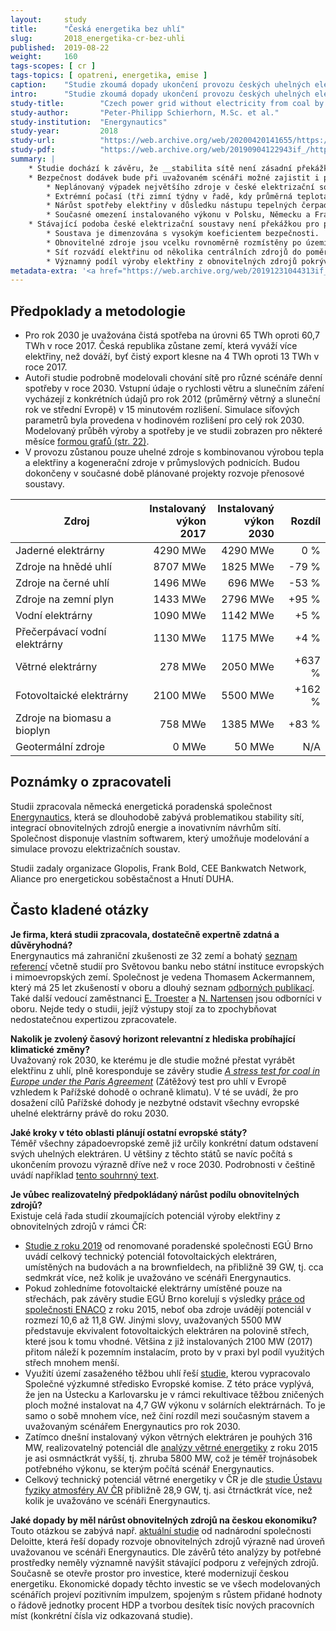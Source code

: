 ```yaml
---
layout:     study
title:      "Česká energetika bez uhlí"
slug:       2018_energetika-cr-bez-uhli
published:  2019-08-22
weight:     160
tags-scopes: [ cr ]
tags-topics: [ opatreni, energetika, emise ]
caption:    "Studie zkoumá dopady ukončení provozu českých uhelných elektráren a rozvoje obnovitelných zdrojů k roku 2030."
intro:      "Studie zkoumá dopady ukončení provozu českých uhelných elektráren (které jsou aktuálně jedním z hlavních zdrojů emisí CO<sub>2</sub> v ČR) na stabilitu elektrizační soustavy, při současném rozvoji obnovitelných zdrojů. Reaguje tak na častý argument proti transformaci české energetiky, poukazující právě na ohrožení bezpečnosti dodávek elektřiny."
study-title:        "Czech power grid without electricity from coal by 2030"
study-author:       "Peter-Philipp Schierhorn, M.Sc. et al."
study-institution:  "Energynautics"
study-year:         2018
study-url:          "https://web.archive.org/web/20200420141655/https://glopolis.org/_publications/jak-muze-ceska-sit-zvladnout-utlum-uhelnych-elektraren-a-nastup-obnovitelnych-zdroju"
study-pdf:          "https://web.archive.org/web/20190904122943if_/http://glopolis.org/wp-content/uploads/Czech-Grid-Without-Coal-By-2030_fin.pdf"
summary: |
    * Studie dochází k závěru, že __stabilita sítě není zásadní překážkou pro přechod české energetiky od uhlí k obnovitelným zdrojům.__
    * Bezpečnost dodávek bude při uvažovaném scénáři možné zajistit i pro následující události/varianty dalšího vývoje:
        * Neplánovaný výpadek největšího zdroje v české elektrizační soustavě (blok jaderné elektrárny Temelín).
        * Extrémní počasí (tři zimní týdny v řadě, kdy průměrná teplota dosahuje -15 °C a současně je velmi nízká produkce větrných elektráren).
        * Nárůst spotřeby elektřiny v důsledku nástupu tepelných čerpadel a elektromobility.
        * Současné omezení instalovaného výkonu v Polsku, Německu a Francii.
    * Stávající podoba české elektrizační soustavy není překážkou pro přechod na čistější energetiku, díky těmto důvodům:
        * Soustava je dimenzována s vysokým koeficientem bezpečnosti.
        * Obnovitelné zdroje jsou vcelku rovnoměrně rozmístěny po území České republiky. Přenos větrné elektřiny na velké vzdálenosti, jak je známe z Velké Británie nebo Německa, zde nepředstavuje vážný problém.
        * Síť rozvádí elektřinu od několika centrálních zdrojů do poměrně vzdálených míst spotřeby. To je rozdíl ve srovnání s Velkou Británií nebo Německem, kde jsou elektrárny často postaveny v blízkostí míst s vysokou spotřebou.
        * Významný podíl výroby elektřiny z obnovitelných zdrojů pokrývají zdroje na biomasu a bioplyn, které jsou do určité míry dispečersky řiditelné.
metadata-extra: '<a href="https://web.archive.org/web/20191231044313if_/http://glopolis.org/wp-content/uploads/Infolist-sit-bez-uhli.pdf" id="study-link-3" class="btn btn-secondary">Infolist studie (česky)</a>'
---
```


## Předpoklady a metodologie

* Pro rok 2030 je uvažována čistá spotřeba na úrovni 65 TWh oproti 60,7 TWh v roce 2017. Česká republika zůstane zemí, která vyváží více elektřiny, než dováží, byť čistý export klesne na 4 TWh oproti 13 TWh v roce 2017.
* Autoři studie podrobně modelovali chování sítě pro různé scénáře denní spotřeby v roce 2030. Vstupní údaje o rychlosti větru a slunečním záření vycházejí z konkrétních údajů pro rok 2012 (průměrný větrný a sluneční rok ve střední Evropě) v 15 minutovém rozlišení. Simulace síťových parametrů byla provedena v hodinovém rozlišení pro celý rok 2030. Modelovaný průběh výroby a spotřeby je ve studii zobrazen pro některé měsíce [formou grafů (str. 22)](https://web.archive.org/web/20190904122943if_/http://glopolis.org/wp-content/uploads/Czech-Grid-Without-Coal-By-2030_fin.pdf#page=22).
* V provozu zůstanou pouze uhelné zdroje s kombinovanou výrobou tepla a elektřiny a kogenerační zdroje v průmyslových podnicích. Budou dokončeny v současné době plánované projekty rozvoje přenosové soustavy.

<div class="table table-striped table-hover" markdown="1">

| Zdroj                | Instalovaný<br/>výkon 2017 | Instalovaný<br/>výkon 2030 | Rozdíl |
| -------------------- |-----------------------:| ----------:| ------:|
| Jaderné elektrárny   | 4290 MWe               | 4290 MWe   |    0 % |
| Zdroje na hnědé uhlí | 8707 MWe               | 1825 MWe   |  -79 % |
| Zdroje na černé uhlí | 1496 MWe               | 696 MWe    |  -53 % |
| Zdroje na zemní plyn | 1433 MWe               | 2796 MWe   |  +95 % |
| Vodní elektrárny     | 1090 MWe               | 1142 MWe   |   +5 % |
| Přečerpávací vodní elektrárny | 1130 MWe      | 1175 MWe   |   +4 % |
| Větrné elektrárny    | 278 MWe                | 2050 MWe   | +637 % |
| Fotovoltaické elektrárny | 2100 MWe           | 5500 MWe   | +162 % |
| Zdroje na biomasu a bioplyn |  758 MWe        | 1385 MWe   |  +83 % |
| Geotermální zdroje   | 0 MWe                  | 50 MWe     |    N/A |

</div>

## Poznámky o zpracovateli

Studii zpracovala německá energetická poradenská společnost [Energynautics](https://energynautics.com/en/), která se dlouhodobě zabývá problematikou stability sítí, integrací obnovitelných zdrojů energie a inovativním návrhům sítí. Společnost disponuje vlastním softwarem, který umožňuje modelování a simulace provozu elektrizačních soustav.

Studii zadaly organizace Glopolis, Frank Bold, CEE Bankwatch Network, Aliance pro energetickou soběstačnost a Hnutí DUHA.

## Často kladené otázky

__Je firma, která studii zpracovala, dostatečně expertně zdatná a důvěryhodná?__  
Energynautics má zahraniční zkušenosti ze 32 zemí a bohatý [seznam referencí](https://energynautics.com/en/references/) včetně studií pro Světovou banku nebo státní instituce evropských i mimoevropských zemí. Společnost je vedena Thomasem Ackermannem, který má 25 let zkušeností v oboru a dlouhý seznam [odborných publikací](https://energynautics.com/content/uploads/Publications_Ackermann.pdf).
Také další vedoucí zaměstnanci [E. Troester](https://energynautics.com/content/uploads/2016/11/Publications_Troester.pdf) a [N. Nartensen](https://energynautics.com/content/uploads/CV_Martensen_english.pdf) jsou odborníci v oboru. Nejde tedy o studii, jejíž výstupy stojí za to zpochybňovat nedostatečnou expertizou zpracovatele.  

__Nakolik je zvolený časový horizont relevantní z hlediska probíhající klimatické změny?__  
Uvažovaný rok 2030, ke kterému je dle studie možné přestat vyrábět elektřinu z uhlí, plně koresponduje se závěry studie *[A stress test for coal in Europe under the Paris Agreement](https://climateanalytics.org/media/eu_coal_stress_test_report_2017.pdf)* (Zátěžový test pro uhlí v Evropě vzhledem k Pařížské dohodě o ochraně klimatu). V té se uvádí, že pro dosažení cílů Pařížské dohody je nezbytné odstavit všechny evropské uhelné elektrárny právě do roku 2030.

__Jaké kroky v této oblasti plánují ostatní evropské státy?__  
Téměř všechny západoevropské země již určily konkrétní datum odstavení svých uhelných elektráren. U většiny z těchto států se navíc počítá s ukončením provozu výrazně dříve než v roce 2030. Podrobnosti v češtině uvádí například [tento souhrnný text](https://www.irozhlas.cz/zpravy-domov/uhli-klima-cez-energetika-obnovitelne-zdroje_1904020600_jab).

__Je vůbec realizovatelný předpokládaný nárůst podílu obnovitelných zdrojů?__  
Existuje celá řada studií zkoumajících potenciál výroby elektřiny z obnovitelných zdrojů v rámci ČR:

* [Studie z roku 2019](https://www.solarniasociace.cz/aktuality/20190107_oponentni-posudek-k-nkep-pro-fve.pdf) od renomované poradenské společnosti EGÚ Brno uvádí celkový technický potenciál fotovoltaických elektráren, umístěných na budovách a na brownfieldech, na přibližně 39 GW, tj. cca sedmkrát více, než kolik je uvažováno ve scénáři Energynautics.
* Pokud zohledníme fotovoltaické elektrárny umístěné pouze na střechách, pak závěry studie EGÚ Brno korelují s výsledky [práce od společnosti ENACO](http://files.odpady.webnode.cz/200006128-0d90a0e8a8/CZEPHO%20-%20potenci%C3%A1l%20sol%C3%A1rn%C3%AD%20energetiky%20v%20%C4%8CR%20-%20FINAL%201.1.pdf) z roku 2015, neboť oba zdroje uvádějí potenciál v rozmezí 10,6 až 11,8 GW. Jinými slovy, uvažovaných 5500 MW představuje ekvivalent fotovoltaických elektráren na polovině střech, které jsou k tomu vhodné. Většina z již instalovaných 2100 MW (2017) přitom náleží k pozemním instalacím, proto by v praxi byl podíl využitých střech mnohem menší.
* Využití území zasaženého těžbou uhlí řeší [studie](https://www.mdpi.com/2071-1050/11/13/3703/), kterou vypracovalo Společné výzkumné středisko Evropské komise. Z této práce vyplývá, že jen na Ústecku a Karlovarsku je v rámci rekultivace těžbou zničených ploch možné instalovat na 4,7 GW výkonu v solárních elektrárnách. To je samo o sobě mnohem více, než činí rozdíl mezi současným stavem a uvažovaným scénářem Energynautics pro rok 2030.
* Zatímco dnešní instalovaný výkon větrných elektráren je pouhých 316 MW, realizovatelný potenciál dle [analýzy větrné energetiky](http://www.csve.cz/img/wysiwyg/file/KomoraOZE_analyza-potencial-OZE_dilci-VTE_log.pdf) z roku 2015 je asi osmnáctkrát vyšší, tj. zhruba 5800 MW, což je téměř trojnásobek potřebného výkonu, se kterým počítá scénář Energynautics.
* Celkový technický potenciál větrné energetiky v ČR je dle [studie Ústavu fyziky atmosféry AV ČR](http://www.csve.cz/img/wysiwyg/file/VtE_potencial2012.pdf) přibližně 28,9 GW, tj. asi čtrnáctkrát více, než kolik je uvažováno ve scénáři Energynautics.

__Jaké dopady by měl nárůst obnovitelných zdrojů na českou ekonomiku?__  
Touto otázkou se zabývá např. [aktuální studie](https://www2.deloitte.com/content/dam/Deloitte/cz/Documents/energy-resources/rozvoj_obnovitelnych_zdroju_do_roku_2030_3.pdf ) od nadnárodní společnosti Deloitte, která řeší dopady rozvoje obnovitelných zdrojů výrazně nad úroveň uvažovanou ve scénáři Energynautics. Dle závěrů této analýzy by potřebné prostředky neměly významně navýšit stávající podporu z veřejných zdrojů. Současně se otevře prostor pro investice, které modernizují českou energetiku. Ekonomické dopady těchto investic se ve všech modelovaných scénářích projeví pozitivním impulzem, spojeným s růstem přidané hodnoty o řádově jednotky procent HDP a tvorbou desítek tisíc nových pracovních míst (konkrétní čísla viz odkazovaná studie).
